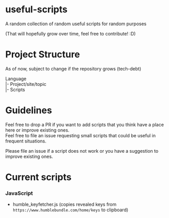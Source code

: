 # useful-scripts
A random collection of random useful scripts for random purposes

(That will hopefully grow over time, feel free to contribute! :D)

# Project Structure
As of now, subject to change if the repository grows (tech-debt)  

Language  
|- Project/site/topic  
    |- Scripts  
    
# Guidelines

Feel free to drop a PR if you want to add scripts that you think have a place here or improve existing ones.  
Feel free to file an issue requesting small scripts that could be useful in frequent situations.  

Please file an issue if a script does not work or you have a suggestion to improve existing ones.  

# Current scripts
### JavaScript

 - humble_keyfetcher.js (copies revealed keys from `https://www.humblebundle.com/home/keys` to clipboard)
